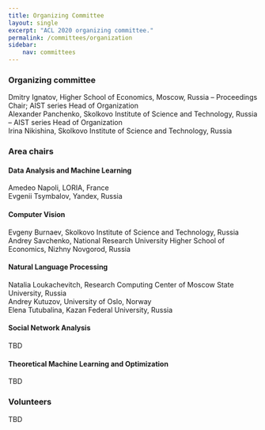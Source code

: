 ```yaml
---
title: Organizing Committee
layout: single
excerpt: "ACL 2020 organizing committee."
permalink: /committees/organization
sidebar: 
    nav: committees 
---
```


<h3>Organizing committee</h3>
Dmitry Ignatov, Higher School of Economics, Moscow, Russia &ndash; Proceedings Chair; AIST series Head of Organization<br/>
Alexander Panchenko, Skolkovo Institute of Science and Technology, Russia &ndash; AIST series Head of Organization<br/>
Irina Nikishina, Skolkovo Institute of Science and Technology, Russia<br/>

<h3>Area chairs</h3>

<h4>Data Analysis and Machine Learning</h4>
Amedeo Napoli, LORIA, France<br/>
Evgenii Tsymbalov, Yandex, Russia

<h4>Computer Vision</h4>
Evgeny Burnaev, Skolkovo Institute of Science and Technology, Russia<br/>
Andrey Savchenko, National Research University Higher School of Economics, Nizhny Novgorod, Russia

<h4>Natural Language Processing</h4>
Natalia Loukachevitch, Research Computing Center of Moscow State University, Russia<br/>
Andrey Kutuzov, University of Oslo, Norway<br/>
Elena Tutubalina, Kazan Federal University, Russia


<h4>Social Network Analysis</h4>
TBD
<!--
Vladimir Batagelj, University of Ljubljana, Slovenia<br/>
Olessia Koltsova, Higher School of Economics, St. Petersburg, Russia
-->

<h4>Theoretical Machine Learning and Optimization</h4>
TBD
<!--
Michael Khachay, Krasovsky Institute of Mathematics and Mechanics, Russia<br/>
Panos Pardalos, University of Florida, United States
-->

<!--
<h4>Process Mining</h4>
TBD
Wil van der Aalst, RWTH Aachen University, Germany<br/>
Anna Kalenkova, The University of Melbourne, Australia<br/>
Irina Lomazova, National Research University Higher School of Economics, Moscow, Russia
-->

<h3>Volunteers</h3>
TBD
<!--
Robiul Islam, HSE alumni & Innopolis, Russia<br/>
Evgeniy Tsymbalov, Skolkovo Institute of Science and Technology, Russia
-->
